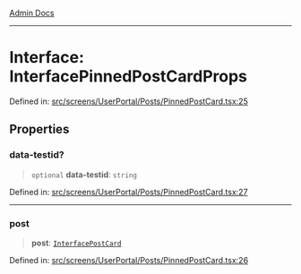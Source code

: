 [Admin Docs](/)

***

# Interface: InterfacePinnedPostCardProps

Defined in: [src/screens/UserPortal/Posts/PinnedPostCard.tsx:25](https://github.com/PalisadoesFoundation/talawa-admin/blob/main/src/screens/UserPortal/Posts/PinnedPostCard.tsx#L25)

## Properties

### data-testid?

> `optional` **data-testid**: `string`

Defined in: [src/screens/UserPortal/Posts/PinnedPostCard.tsx:27](https://github.com/PalisadoesFoundation/talawa-admin/blob/main/src/screens/UserPortal/Posts/PinnedPostCard.tsx#L27)

***

### post

> **post**: [`InterfacePostCard`](../../../../../utils/interfaces/interfaces/InterfacePostCard.md)

Defined in: [src/screens/UserPortal/Posts/PinnedPostCard.tsx:26](https://github.com/PalisadoesFoundation/talawa-admin/blob/main/src/screens/UserPortal/Posts/PinnedPostCard.tsx#L26)

